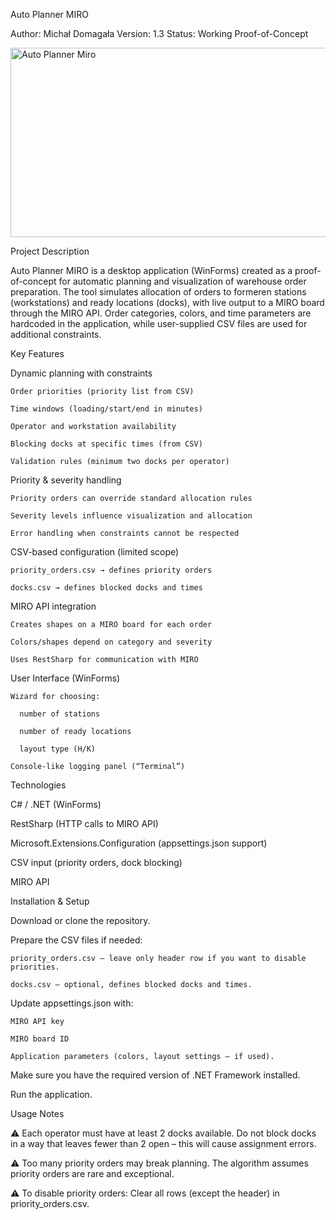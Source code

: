 Auto Planner MIRO

Author: Michał Domagała
Version: 1.3
Status: Working Proof-of-Concept

<img width="688" height="303" alt="Auto Planner Miro" src="https://github.com/user-attachments/assets/ab841fc9-0973-4c90-90bd-a50abd8b9170" />

Project Description

Auto Planner MIRO is a desktop application (WinForms) created as a proof-of-concept for automatic planning and visualization of warehouse order preparation.
The tool simulates allocation of orders to formeren stations (workstations) and ready locations (docks), with live output to a MIRO board through the MIRO API.
Order categories, colors, and time parameters are hardcoded in the application, while user-supplied CSV files are used for additional constraints.



Key Features

  Dynamic planning with constraints

    Order priorities (priority list from CSV)

    Time windows (loading/start/end in minutes)

    Operator and workstation availability

    Blocking docks at specific times (from CSV)

    Validation rules (minimum two docks per operator)

  Priority & severity handling

    Priority orders can override standard allocation rules

    Severity levels influence visualization and allocation

    Error handling when constraints cannot be respected

  CSV-based configuration (limited scope)

    priority_orders.csv → defines priority orders

    docks.csv → defines blocked docks and times

  MIRO API integration

    Creates shapes on a MIRO board for each order

    Colors/shapes depend on category and severity

    Uses RestSharp for communication with MIRO

  User Interface (WinForms)

    Wizard for choosing:

      number of stations

      number of ready locations

      layout type (H/K)

    Console-like logging panel (“Terminal”)

Technologies

  C# / .NET (WinForms)

  RestSharp (HTTP calls to MIRO API)

  Microsoft.Extensions.Configuration (appsettings.json support)

  CSV input (priority orders, dock blocking)

  MIRO API

Installation & Setup

  Download or clone the repository.

  Prepare the CSV files if needed:

    priority_orders.csv – leave only header row if you want to disable priorities.

    docks.csv – optional, defines blocked docks and times.

  Update appsettings.json with:

    MIRO API key

    MIRO board ID

    Application parameters (colors, layout settings – if used).

  Make sure you have the required version of .NET Framework installed.

  Run the application.

Usage Notes

  ⚠️ Each operator must have at least 2 docks available.
  Do not block docks in a way that leaves fewer than 2 open – this will cause assignment errors.

  ⚠️ Too many priority orders may break planning.
  The algorithm assumes priority orders are rare and exceptional.

  ⚠️ To disable priority orders:
  Clear all rows (except the header) in priority_orders.csv.
